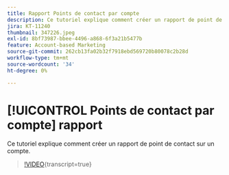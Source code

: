 ```yaml
---
title: Rapport Points de contact par compte
description: Ce tutoriel explique comment créer un rapport de point de contact sur un compte.
jira: KT-11240
thumbnail: 347226.jpeg
exl-id: 8bf73987-bbee-4496-a868-6f3a21b5477b
feature: Account-based Marketing
source-git-commit: 262cb13fa02b32f7918ebd569720b80078c2b28d
workflow-type: tm+mt
source-wordcount: '34'
ht-degree: 0%

---
```


# [!UICONTROL Points de contact par compte] rapport

Ce tutoriel explique comment créer un rapport de point de contact sur un compte.

>[!VIDEO](https://video.tv.adobe.com/v/347226/?learn=on){transcript=true}
